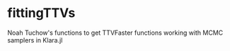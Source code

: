 # fittingTTVs
Noah Tuchow's functions to get TTVFaster functions working with MCMC samplers in Klara.jl
